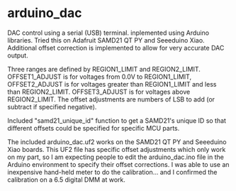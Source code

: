 # arduino_dac
DAC control using a serial (USB) terminal. inplemented using Arduino libraries. Tried this on Adafruit SAMD21 QT PY and Seeeduino Xiao.
Additional offset correction is implemented to allow for very accurate DAC output. 

Three ranges are defined by REGION1_LIMIT and REGION2_LIMIT.
OFFSET1_ADJUST is for voltages from 0.0V to REGION1_LIMIT, OFFSET2_ADJUST is for voltages greater than REGION1_LIMIT and less than REGION2_LIMIT. OFFSET3_ADJUST is for voltages above REGION2_LIMIT. The offset adjustments are numbers of LSB to add (or subtract if specified negative).

Included "samd21_unique_id" function to get a SAMD21's unique ID so that different offsets could be specified for specific MCU parts.

The included arduino_dac.uf2 works on the SAMD21 QT PY and Seeeduino Xiao boards. This UF2 file has specific offset adjustments which only work on my part, so I am expecting people to edit the arduino_dac.ino file in the Arduino environment to specify their offset corrections. I was able to use an inexpensive hand-held meter to do the calibration... and I confirmed the calibration on a 6.5 digital DMM at work.
